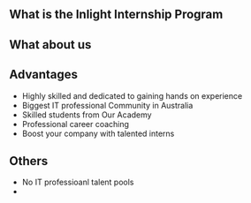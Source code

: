 ## What is the Inlight Internship Program
## What about us
## 
## Advantages
- Highly skilled and dedicated to gaining hands on experience
- Biggest IT professional Community in Australia
- Skilled students from Our Academy
- Professional career coaching
- Boost your company with talented interns
## Others
- No IT professioanl talent pools
- 
